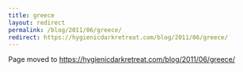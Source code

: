 ```yaml
---
title: greece
layout: redirect
permalink: /blog/2011/06/greece/
redirect: https://hygienicdarkretreat.com/blog/2011/06/greece/
---
```


Page moved to <https://hygienicdarkretreat.com/blog/2011/06/greece/>

